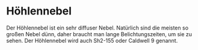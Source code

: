 # Höhlennebel

Der Höhlennebel ist ein sehr diffuser Nebel. Natürlich sind die meisten so
großen Nebel dünn, daher braucht man lange Belichtungszeiten, um sie zu sehen.
Der Höhlennebel wird auch Sh2-155 oder Caldwell 9 genannt.
